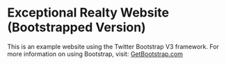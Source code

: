 # Exceptional Realty Website (Bootstrapped Version)

This is an example website using the Twitter Bootstrap V3 framework. For more information on using Bootstrap, visit:
[GetBootstrap.com](http://getbootstrap.com)